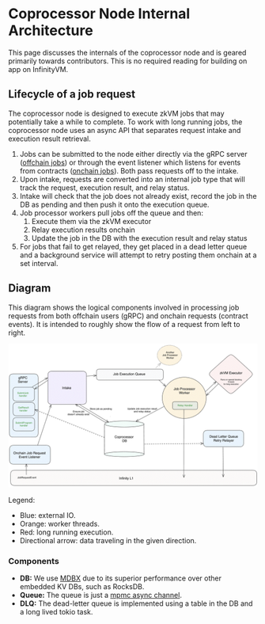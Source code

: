 # Coprocessor Node Internal Architecture

This page discusses the internals of the coprocessor node and is geared primarily towards contributors. This is no required reading for building on app on InfinityVM.

## Lifecycle of a job request

The coprocessor node is designed to execute zkVM jobs that may potentially take a while to complete. To work with long running jobs, the coprocessor node uses an async API that separates request intake and execution result retrieval.

1. Jobs can be submitted to the node either directly via the gRPC server ([offchain jobs](../integration/offchain.md)) or through the event listener which listens for events from contracts ([onchain jobs](../integration/onchain.md)). Both pass requests off to the intake.
2. Upon intake, requests are converted into an internal job type that will track the request, execution result, and relay status.
3. Intake will check that the job does not already exist, record the job in the DB as pending and then push it onto the execution queue.
4. Job processor workers pull jobs off the queue and then:
    1. Execute them via the zkVM executor
    2. Relay execution results onchain
    3. Update the job in the DB with the execution result and relay status
5. For jobs that fail to get relayed, they get placed in a dead letter queue and a background service will attempt to retry posting them onchain at a set interval.

## Diagram

This diagram shows the logical components involved in processing job requests from both offchain users (gRPC) and onchain requests (contract events). It is intended to roughly show the flow of a request from left to right.

![Coprocessor Architecture Diagram](../assets/coproc-node-internals.png)
<!-- https://app.excalidraw.com/s/8oh7cYrMkAR/4Aups68pO9j -->

Legend:

* Blue: external IO.
* Orange: worker threads.
* Red: long running execution.
* Directional arrow: data traveling in the given direction.

### Components

* **DB:** We use [MDBX](https://erthink.github.io/libmdbx/intro.html) due to its superior performance over other embedded KV DBs, such as RocksDB.
* **Queue:** The queue is just a [mpmc async channel](https://docs.rs/async-channel/latest/async_channel/fn.bounded.html).
* **DLQ:** The dead-letter queue is implemented using a table in the DB and a long lived tokio task.
